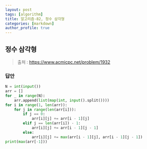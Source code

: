 ```yaml
---
layout: post
tags: [algorithm]
title: 알고리즘-82, 정수 삼각형
categories: [markdown]
author_profile: true
---
```


## 정수 삼각형

> 출처 : <https://www.acmicpc.net/problem/1932>

### 답안

```python
N = int(input())
arr = []
for _ in range(N):
    arr.append(list(map(int, input().split())))
for i in range(1, len(arr)):
    for j in range(len(arr[i])):
        if j == 0:
            arr[i][j] += arr[i - 1][j]
        elif j == len(arr[i]) - 1:
            arr[i][j] += arr[i - 1][j - 1]
        else:
            arr[i][j] += max(arr[i - 1][j], arr[i - 1][j - 1])
print(max(arr[-1]))
```

